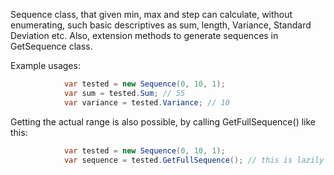 Sequence class, that given min, max and step can calculate, without enumerating, such basic descriptives as sum, length, Variance, Standard Deviation etc. 
Also, extension methods to generate sequences in GetSequence class.

Example usages:

```c#
            var tested = new Sequence(0, 10, 1);
            var sum = tested.Sum; // 55
            var variance = tested.Variance; // 10
```

Getting the actual range is also possible, by calling GetFullSequence() like this:
```c#
            var tested = new Sequence(0, 10, 1);
            var sequence = tested.GetFullSequence(); // this is lazily evaluated, so call ToList() to eager load.
```
